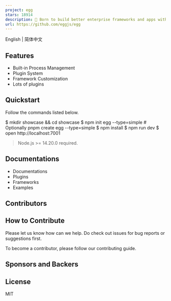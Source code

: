 ```yaml
---
project: egg
stars: 18914
description: 🥚 Born to build better enterprise frameworks and apps with Node.js & Koa
url: https://github.com/eggjs/egg
---
```


English | 简体中文

Features
--------

-   Built-in Process Management
-   Plugin System
-   Framework Customization
-   Lots of plugins

Quickstart
----------

Follow the commands listed below.

$ mkdir showcase && cd showcase
$ npm init egg --type=simple # Optionally pnpm create egg --type=simple
$ npm install
$ npm run dev
$ open http://localhost:7001

> Node.js >= 14.20.0 required.

Documentations
--------------

-   Documentations
-   Plugins
-   Frameworks
-   Examples

Contributors
------------

How to Contribute
-----------------

Please let us know how can we help. Do check out issues for bug reports or suggestions first.

To become a contributor, please follow our contributing guide.

Sponsors and Backers
--------------------

License
-------

MIT
